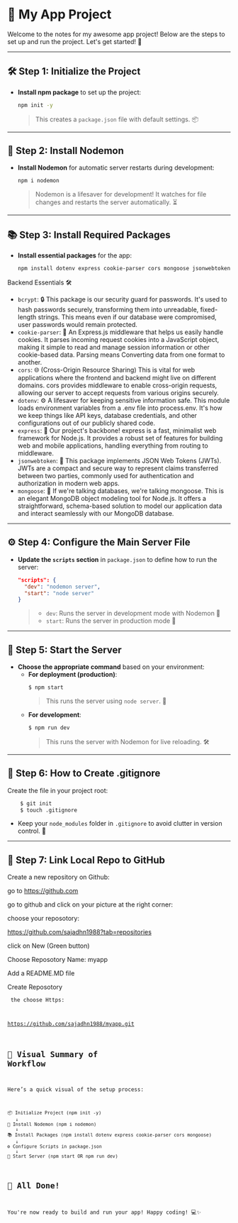 

# 🚀 My App Project 

Welcome to the notes for my awesome app project! Below are the steps to set up and run the project. Let's get started! 🎉

---

## 🛠️ Step 1: Initialize the Project

- **Install npm package** to set up the project:
  ```bash
  npm init -y
  ```
  > This creates a `package.json` file with default settings. 📦

---

## 🔄 Step 2: Install Nodemon

- **Install Nodemon** for automatic server restarts during development:
  ```bash
  npm i nodemon
  ```
  > Nodemon is a lifesaver for development! It watches for file changes and restarts the server automatically. ⏳

---

## 📚 Step 3: Install Required Packages

- **Install essential packages** for the app:
  ```bash
  npm install dotenv express cookie-parser cors mongoose jsonwebtoken bcrypt
  ```
Backend Essentials 🛠️
- `bcrypt`: 🔒 This package is our security guard for passwords. It's used to hash passwords securely, transforming them into unreadable, fixed-length strings. This means even if our database were compromised, user passwords would remain protected.
- `cookie-parser`: 🍪 An Express.js middleware that helps us easily handle cookies. It parses incoming request cookies into a JavaScript object, making it simple to read and manage session information or other cookie-based data. Parsing means Converting data from one format to another.
- `cors`: 🌐 (Cross-Origin Resource Sharing) This is vital for web applications where the frontend and backend might live on different domains. cors provides middleware to enable cross-origin requests, allowing our server to accept requests from various origins securely.
- `dotenv`: ⚙️ A lifesaver for keeping sensitive information safe. This module loads environment variables from a .env file into process.env. It's how we keep things like API keys, database credentials, and other configurations out of our publicly shared code.
- `express`: 🚀 Our project's backbone! express is a fast, minimalist web framework for Node.js. It provides a robust set of features for building web and mobile applications, handling everything from routing to middleware.
- `jsonwebtoken`: 🔑 This package implements JSON Web Tokens (JWTs). JWTs are a compact and secure way to represent claims transferred between two parties, commonly used for authentication and authorization in modern web apps.
- `mongoose`: 🌿 If we're talking databases, we're talking mongoose. This is an elegant MongoDB object modeling tool for Node.js. It offers a straightforward, schema-based solution to model our application data and interact seamlessly with our MongoDB database.

---

## ⚙️ Step 4: Configure the Main Server File

- **Update the `scripts` section** in `package.json` to define how to run the server:
  ```json
  "scripts": {
    "dev": "nodemon server",
    "start": "node server"
  }
  ```
  > - `dev`: Runs the server in development mode with Nodemon 🔄  
  > - `start`: Runs the server in production mode 🚀

---

## 🌟 Step 5: Start the Server

- **Choose the appropriate command** based on your environment:
  - **For deployment (production)**:
    ```bash
    $ npm start
    ```
    > This runs the server using `node server`. 🏢
  - **For development**:
    ```bash
    $ npm run dev
    ```
    > This runs the server with Nodemon for live reloading. 🛠️

---
## 📝 Step 6:  How to Create .gitignore


Create the file in your project root:

```bash
    $ git init
    $ touch .gitignore
```
- Keep your `node_modules` folder in `.gitignore` to avoid clutter in version control. 🚫

---

## 📝 Step 7: Link Local Repo to GitHub

Create a new repository on Github:

go to https://github.com 

go to github and click on your picture at the right corner:

choose your reposotory:

https://github.com/sajadhn1988?tab=repositories

click on New (Green button)

Choose Reposotory Name: myapp

Add a README.MD file

Create Reposotory

<code> the choose Https:

https://github.com/sajadhn1988/myapp.git






## 🎨 Visual Summary of Workflow

Here’s a quick visual of the setup process:

```
📦 Initialize Project (npm init -y)
   ↓
🔄 Install Nodemon (npm i nodemon)
   ↓
📚 Install Packages (npm install dotenv express cookie-parser cors mongoose)
   ↓
⚙️ Configure Scripts in package.json
   ↓
🌟 Start Server (npm start OR npm run dev)
```



## 🎉 All Done!

You're now ready to build and run your app! Happy coding! 💻✨
